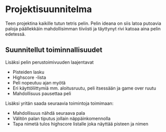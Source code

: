 # Projektisuunnitelma

Teen projektina kaikille tutun tetris pelin.
Pelin ideana on siis latoa putoavia paloja päällekkäin mahdollisimman
tiiviisti ja täyttynyt rivi katoaa aina pelin edetessä.

## Suunnitellut toiminnallisuudet

Lisäksi pelin perustoimivuuden laajentavat
- Pisteiden lasku
- Highscore -lista
- Peli nopeutuu ajan myötä
- Eri käyttöliittymiä mm. aloitusruutu, peli itsessään ja game over ruutu
- Mahdollisuus pausettaa peli

Lisäksi yritän saada seuraavia toimintoja toimimaan:
- Mahdollisuus nähdä seuraava pala
- Välitön palan tiputus jollain näppäinkomennolla
- Tapa nimetä tulos highscore listalle joka näyttää pisteen ja nimen

